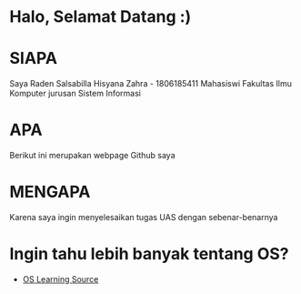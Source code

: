 >>> 
# Halo, Selamat Datang :)

# SIAPA
Saya Raden Salsabilla Hisyana Zahra - 1806185411
Mahasiswi Fakultas Ilmu Komputer jurusan Sistem Informasi

# APA
Berikut ini merupakan webpage Github saya

# MENGAPA
Karena saya ingin menyelesaikan tugas UAS dengan sebenar-benarnya

# Ingin tahu lebih banyak tentang OS?
* [OS Learning Source](URLs/)
